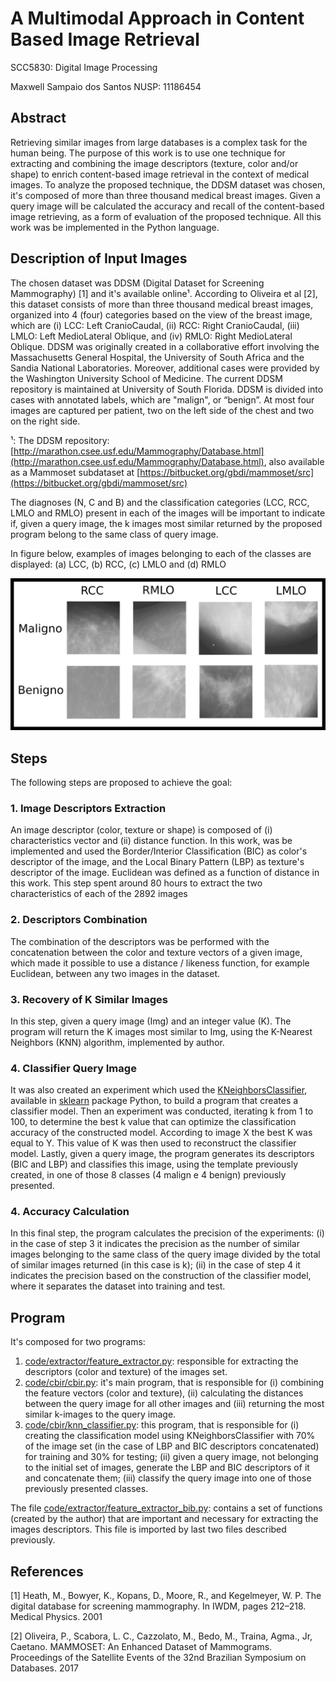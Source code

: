# A Multimodal Approach in Content Based Image Retrieval

SCC5830: Digital Image Processing

Maxwell Sampaio dos Santos NUSP: 11186454


## Abstract
Retrieving similar images from large databases is a complex task for the human being. The purpose of this work is to use one technique for extracting and combining the image descriptors (texture, color and/or shape) to enrich content-based image retrieval in the context of medical images. To analyze the proposed technique, the DDSM dataset was chosen, it's composed of more than three thousand medical breast images. Given a query image will be calculated the accuracy and recall of the content-based image retrieving, as a form of evaluation of the proposed technique. All this work was be implemented in the Python language.


## Description of Input Images
The chosen dataset was DDSM (Digital Dataset for Screening Mammography) [1] and it's available online¹. According to Oliveira et al [2], this dataset consists of more than three thousand medical breast images, organized into 4 (four) categories based on the view of the breast image, which are (i) LCC: Left CranioCaudal, (ii) RCC: Right CranioCaudal, (iii) LMLO: Left MedioLateral Oblique, and (iv) RMLO: Right MedioLateral Oblique. DDSM was originally created in a collaborative effort involving the Massachusetts General Hospital, the University of South Africa and the Sandia National Laboratories. Moreover, additional cases were provided by the Washington University School of Medicine. The current DDSM repository is maintained at University of South Florida. DDSM is divided into cases with annotated labels, which are "malign", or “benign”. At most four images are captured per patient, two on the left side of the chest and two on the right side.

¹: The DDSM repository: [http://marathon.csee.usf.edu/Mammography/Database.html](http://marathon.csee.usf.edu/Mammography/Database.html), also available as a Mammoset subdataset at [https://bitbucket.org/gbdi/mammoset/src](https://bitbucket.org/gbdi/mammoset/src)

The diagnoses (N, C and B) and the classification categories (LCC, RCC, LMLO and RMLO) present in each of the images will be important to indicate if, given a query image, the k images most similar returned by the proposed program belong to the same class of query image.

In figure below, examples of images belonging to each of the classes are displayed: (a) LCC, (b) RCC, (c) LMLO and (d) RMLO

![DDSM Image Examples](https://github.com/maxssantos/MultimodalApproachCBIR/blob/master/DDSM_Image_Examples.png "DDSM Image Class Examples")

## Steps
The following steps are proposed to achieve the goal:

### 1. Image Descriptors Extraction
An image descriptor (color, texture or shape) is composed of (i) characteristics vector and (ii) distance function. In this work, was be implemented and used the Border/Interior Classification (BIC) as color's descriptor of the image, and the Local Binary Pattern (LBP) as texture's descriptor of the image. Euclidean was defined as a function of distance in this work. This step spent around 80 hours to extract the two characteristics of each of the 2892 images

### 2. Descriptors Combination
The combination of the descriptors was be performed with the concatenation between the color and texture vectors of a given image, which made it possible to use a distance / likeness function, for example Euclidean, between any two images in the dataset.

### 3. Recovery of K Similar Images
In this step, given a query image (Img) and an integer value (K). The program will return the K images most similar to Img, using the K-Nearest Neighbors (KNN) algorithm, implemented by author.

### 4. Classifier Query Image
It was also created an experiment which used the [KNeighborsClassifier](https://scikit-learn.org/stable/modules/generated/sklearn.neighbors.KNeighborsClassifier.html#sklearn.neighbors.KNeighborsClassifier), available in [sklearn](https://scikit-learn.org/stable/modules/classes.html#module-sklearn.neighbors) package Python, to build a program that creates a classifier model. Then an experiment was conducted, iterating k from 1 to 100, to determine the best k value that can optimize the classification accuracy of the constructed model. According to image X the best K was equal to Y. This value of K was then used to reconstruct the classifier model. Lastly, given a query image, the program generates its descriptors (BIC and LBP) and classifies this image, using the template previously created, in one of those 8 classes (4 malign e 4 benign) previously presented.

### 4. Accuracy Calculation
In this final step, the program calculates the precision of the experiments: (i) in the case of step 3 it indicates the precision as the number of similar images belonging to the same class of the query image divided by the total of similar images returned (in this case is k); (ii) in the case of step 4 it indicates the precision based on the construction of the classifier model, where it separates the dataset into training and test.


## Program
It's composed for two programs:
1. [code/extractor/feature_extractor.py](https://github.com/maxssantos/MultimodalApproachCBIR/blob/master/code/extractor/feature_extractor.py "Feature Extractor"):  responsible for extracting the descriptors (color and texture) of the images set.
2. [code/cbir/cbir.py](https://github.com/maxssantos/MultimodalApproachCBIR/blob/master/code/cbir/cbir.py "Mammographics CBIR"): it's main program, that is responsible for (i) combining the feature vectors (color and texture), (ii) calculating the distances between the query image for all other images and (iii) returning the most similar k-images to the query image.
3. [code/cbir/knn_classifier.py](https://github.com/maxssantos/MultimodalApproachCBIR/blob/master/code/cbir/knn_classifier.py "Mammographics CBIR KNN"): this program, that is responsible for (i) creating the classification model using KNeighborsClassifier with 70% of the image set (in the case of LBP and BIC descriptors concatenated) for training and 30% for testing; (ii) given a query image, not belonging to the initial set of images, generate the LBP and BIC descriptors of it and concatenate them; (iii) classify the query image into one of those previously presented classes.


The file [code/extractor/feature_extractor_bib.py](https://github.com/maxssantos/MultimodalApproachCBIR/blob/master/code/extractor/feature_extractor_bib.py "Feature Extractor"): contains a set of functions (created by the author) that are important and necessary for extracting the images descriptors. This file is imported by last two files described previously.

## References
[1] Heath, M., Bowyer, K., Kopans, D., Moore, R., and Kegelmeyer, W. P. The digital database for screening mammography. In IWDM, pages 212–218. Medical Physics. 2001

[2] Oliveira, P., Scabora, L. C., Cazzolato, M., Bedo, M., Traina, Agma., Jr, Caetano. MAMMOSET: An Enhanced Dataset of Mammograms. Proceedings of the Satellite Events of the 32nd Brazilian Symposium on Databases. 2017
